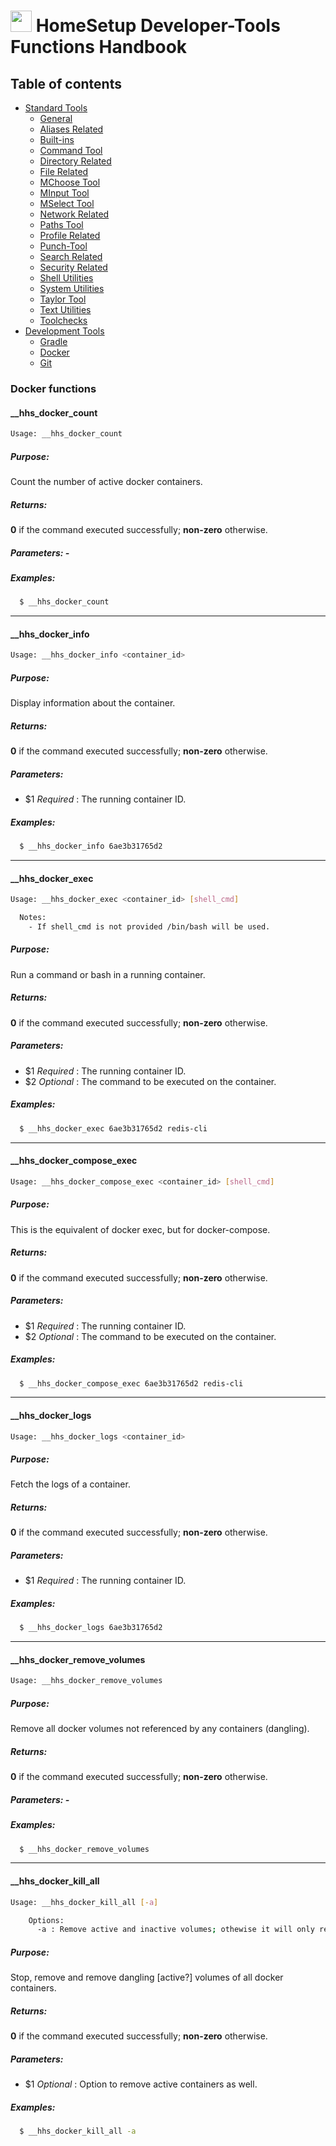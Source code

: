 # <img src="https://iili.io/HvtxC1S.png"  width="34" height="34"> HomeSetup Developer-Tools Functions Handbook

## Table of contents

<!-- toc -->
- [Standard Tools](../../functions.md#standard-tools)
  * [General](../std-tools/general.md#general-functions)
  * [Aliases Related](../std-tools/aliases-related.md#aliases-related-functions)
  * [Built-ins](../std-tools/built-ins.md#built-ins-functions)
  * [Command Tool](../std-tools/command-tool.md#command-tool)
  * [Directory Related](../std-tools/directory-related.md#directory-related-functions)
  * [File Related](../std-tools/file-related.md#file-related-functions)
  * [MChoose Tool](../std-tools/mchoose-tool.md#mchoose-tool)
  * [MInput Tool](../std-tools/minput-tool.md#minput-tool)
  * [MSelect Tool](../std-tools/mselect-tool.md#mselect-tool)
  * [Network Related](../std-tools/network-related.md#network-related-functions)
  * [Paths Tool](../std-tools/paths-tool.md#paths-tool)
  * [Profile Related](../std-tools/profile-related.md#profile-related-functions)
  * [Punch-Tool](../std-tools/punch-tool.md#punch-tool)
  * [Search Related](../std-tools/search-related.md#search-related-functions)
  * [Security Related](../std-tools/security-related.md#security-related-functions)
  * [Shell Utilities](../std-tools/shell-utilities.md#shell-utilities)
  * [System Utilities](../std-tools/system-utilities.md#system-utilities)
  * [Taylor Tool](../std-tools/taylor-tool.md#taylor-tool)
  * [Text Utilities](../std-tools/text-utilities.md#text-utilities)
  * [Toolchecks](../std-tools/toolchecks.md#tool-checks-functions)
- [Development Tools](../../functions.md#development-tools)
  * [Gradle](gradle-tools.md#gradle-functions)
  * [Docker](docker-tools.md#docker-functions)
  * [Git](git-tools.md#git-functions)
<!-- tocstop -->


### Docker functions

#### __hhs_docker_count

```bash
Usage: __hhs_docker_count 
```

##### **Purpose**:

Count the number of active docker containers.

##### **Returns**:

**0** if the command executed successfully; **non-zero** otherwise.

##### **Parameters**: -

##### **Examples:**

```bash
  $ __hhs_docker_count
```


-----
#### __hhs_docker_info

```bash
Usage: __hhs_docker_info <container_id>
```

##### **Purpose**:

Display information about the container.

##### **Returns**:

**0** if the command executed successfully; **non-zero** otherwise.

##### **Parameters**: 

  - $1 _Required_ : The running container ID.

##### **Examples:**

```bash
  $ __hhs_docker_info 6ae3b31765d2
```


-----
#### __hhs_docker_exec

```bash
Usage: __hhs_docker_exec <container_id> [shell_cmd]

  Notes: 
    - If shell_cmd is not provided /bin/bash will be used.
```

##### **Purpose**:

Run a command or bash in a running container.

##### **Returns**:

**0** if the command executed successfully; **non-zero** otherwise.

##### **Parameters**: 

  - $1 _Required_ : The running container ID.
  - $2 _Optional_ : The command to be executed on the container.

##### **Examples:**

```bash
  $ __hhs_docker_exec 6ae3b31765d2 redis-cli
```


-----
#### __hhs_docker_compose_exec

```bash
Usage: __hhs_docker_compose_exec <container_id> [shell_cmd]
```

##### **Purpose**:

This is the equivalent of docker exec, but for docker-compose.

##### **Returns**:

**0** if the command executed successfully; **non-zero** otherwise.

##### **Parameters**: 

  - $1 _Required_ : The running container ID.
  - $2 _Optional_ : The command to be executed on the container.

##### **Examples:**

```bash
  $ __hhs_docker_compose_exec 6ae3b31765d2 redis-cli
```


-----
#### __hhs_docker_logs

```bash
Usage: __hhs_docker_logs <container_id>
```

##### **Purpose**:

Fetch the logs of a container.

##### **Returns**:

**0** if the command executed successfully; **non-zero** otherwise.

##### **Parameters**: 

  - $1 _Required_ : The running container ID.

##### **Examples:**

```bash
  $ __hhs_docker_logs 6ae3b31765d2
```


-----
#### __hhs_docker_remove_volumes

```bash
Usage: __hhs_docker_remove_volumes
```

##### **Purpose**:

Remove all docker volumes not referenced by any containers (dangling).

##### **Returns**:

**0** if the command executed successfully; **non-zero** otherwise.

##### **Parameters**: -

##### **Examples:**

```bash
  $ __hhs_docker_remove_volumes
```


-----
#### __hhs_docker_kill_all

```bash
Usage: __hhs_docker_kill_all [-a]

    Options: 
      -a : Remove active and inactive volumes; othewise it will only remove inactive
```

##### **Purpose**:

Stop, remove and remove dangling [active?] volumes of all docker containers.

##### **Returns**:

**0** if the command executed successfully; **non-zero** otherwise.

##### **Parameters**: 

  - $1 _Optional_ : Option to remove active containers as well.

##### **Examples:**

```bash
  $ __hhs_docker_kill_all -a
```
